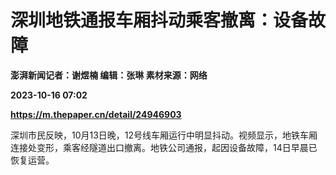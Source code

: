 # 深圳地铁通报车厢抖动乘客撤离：设备故障
**澎湃新闻记者：谢煜楠 编辑：张琳 素材来源：网络**

**2023-10-16 07:02**

**https://m.thepaper.cn/detail/24946903**

深圳市民反映，10月13日晚，12号线车厢运行中明显抖动。视频显示，地铁车厢连接处变形，乘客经隧道出口撤离。地铁公司通报，起因设备故障，14日早晨已恢复运营。